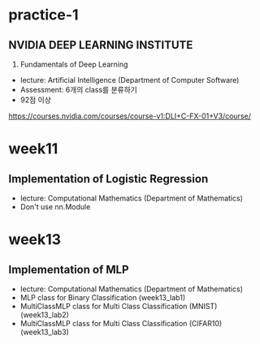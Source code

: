 # practice-1

## NVIDIA DEEP LEARNING INSTITUTE

1. Fundamentals of Deep Learning

  - lecture: Artificial Intelligence (Department of Computer Software)
  - Assessment: 6개의 class를 분류하기
  - 92점 이상

https://courses.nvidia.com/courses/course-v1:DLI+C-FX-01+V3/course/ 

# week11

## Implementation of Logistic Regression

- lecture: Computational Mathematics (Department of Mathematics)
- Don't use nn.Module

# week13

## Implementation of MLP

- lecture: Computational Mathematics (Department of Mathematics)
- MLP class for Binary Classification (week13_lab1)
- MultiClassMLP class for Multi Class Classification (MNIST) (week13_lab2)
- MultiClassMLP class for Multi Class Classification (CIFAR10) (week13_lab3)

